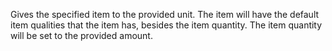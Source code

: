 Gives the specified item to the provided unit. The item will have the default item qualities that the item has, besides the item quantity. The item quantity will be set to the provided amount.
